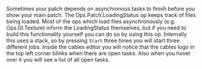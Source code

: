 Sometimes your patch depends on asynchronous tasks to finish before you show your main patch. The Ops.Patch.LoadingStatus op keeps track of files being loaded. Most of the ops which load files asynchronously (e.g. Ops.Gl.Texture) inform the LoadingStatus themselves, but if you need to build this functionality yourself you can do so by using this op.
Internally this uses a stack, so by pressing `Start` three times you will start three different jobs.
Inside the cables editor you will notice that the cables logo in the top left corner blinks when there are open tasks. Also when you hover over it you will see a list of all open tasks.
